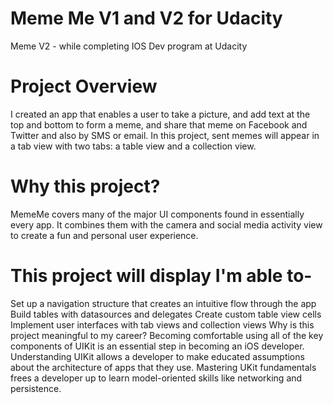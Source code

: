 # Meme Me V1 and V2 for Udacity
Meme V2 - while completing IOS Dev program at Udacity
# Project Overview
I created an app that enables a user to take a picture, and add text at the top and bottom to form a meme, and share that meme on Facebook and Twitter and also by SMS or email. In this project, sent memes will appear in a tab view with two tabs: a table view and a collection view.

# Why this project?
MemeMe covers many of the major UI components found in essentially every app. It combines them with the camera and social media activity view to create a fun and personal user experience.

# This project will display I'm able to-
Set up a navigation structure that creates an intuitive flow through the app
Build tables with datasources and delegates
Create custom table view cells
Implement user interfaces with tab views and collection views
Why is this project meaningful to my career?
Becoming comfortable using all of the key components of UIKit is an essential step in becoming an iOS developer.
Understanding UIKit allows a developer to make educated assumptions about the architecture of apps that they use.
Mastering UKit fundamentals frees a developer up to learn model-oriented skills like networking and persistence.
